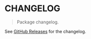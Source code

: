 # CHANGELOG

> Package changelog.

See [GitHub Releases](https://github.com/stdlib-js/stats-base-dists-negative-binomial-pmf/releases) for the changelog.